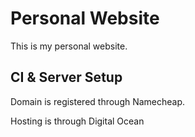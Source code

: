 # Personal Website

This is my personal website.

## CI & Server Setup

Domain is registered through Namecheap.

Hosting is through Digital Ocean
